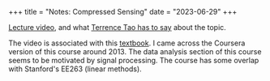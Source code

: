 +++
title = "Notes: Compressed Sensing"
date = "2023-06-29"
+++

[Lecture video](https://youtu.be/rt5mMEmZHfs), and what [Terrence Tao has to say](https://terrytao.wordpress.com/2007/04/13/compressed-sensing-and-single-pixel-cameras/) about the topic.

The video is associated with this [textbook](https://faculty.washington.edu/kutz/KutzBook/KutzBook.html).
I came across the Coursera version of this course around 2013.
The data analysis section of this course seems to be motivated by signal processing.
The course has some overlap with Stanford's EE263 (linear methods).
